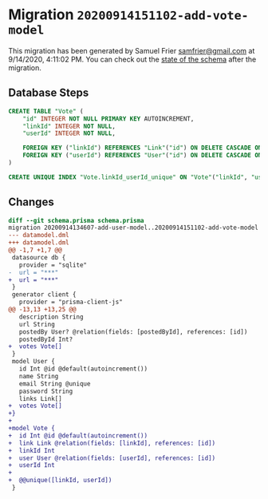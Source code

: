 # Migration `20200914151102-add-vote-model`

This migration has been generated by Samuel Frier <samfrier@gmail.com> at 9/14/2020, 4:11:02 PM.
You can check out the [state of the schema](./schema.prisma) after the migration.

## Database Steps

```sql
CREATE TABLE "Vote" (
    "id" INTEGER NOT NULL PRIMARY KEY AUTOINCREMENT,
    "linkId" INTEGER NOT NULL,
    "userId" INTEGER NOT NULL,

    FOREIGN KEY ("linkId") REFERENCES "Link"("id") ON DELETE CASCADE ON UPDATE CASCADE,
    FOREIGN KEY ("userId") REFERENCES "User"("id") ON DELETE CASCADE ON UPDATE CASCADE
)

CREATE UNIQUE INDEX "Vote.linkId_userId_unique" ON "Vote"("linkId", "userId")
```

## Changes

```diff
diff --git schema.prisma schema.prisma
migration 20200914134607-add-user-model..20200914151102-add-vote-model
--- datamodel.dml
+++ datamodel.dml
@@ -1,7 +1,7 @@
 datasource db {
   provider = "sqlite"
-  url = "***"
+  url = "***"
 }
 generator client {
   provider = "prisma-client-js"
@@ -13,13 +13,25 @@
   description String
   url String
   postedBy User? @relation(fields: [postedById], references: [id])
   postedById Int?
+  votes Vote[]
 }
 model User {
   id Int @id @default(autoincrement())
   name String
   email String @unique
   password String
   links Link[]
+  votes Vote[]
+}
+
+model Vote {
+  id Int @id @default(autoincrement())
+  link Link @relation(fields: [linkId], references: [id])
+  linkId Int
+  user User @relation(fields: [userId], references: [id])
+  userId Int
+
+  @@unique([linkId, userId])
 }
```


